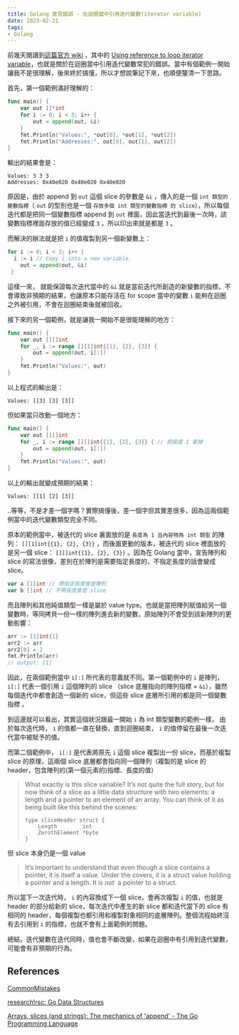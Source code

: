 ```yaml
---
title: Golang 常見錯誤 - 在迴圈當中引用迭代變數(iterator variable)
date: 2023-02-21
tags:
- Golang
---
```


前幾天閱讀到[這篇官方 wiki](https://github.com/golang/go/wiki/CommonMistakes) ，其中的 [Using reference to loop iterator variable](https://github.com/golang/go/wiki/CommonMistakes#using-reference-to-loop-iterator-variable)，也就是關於在迴圈當中引用迭代變數常犯的錯誤。當中有個範例一開始讓我不是很理解，後來終於搞懂，所以才想說筆記下來，也順便釐清一下思路。

首先，第一個範例滿好理解的：

```go
func main() {
	var out []*int
	for i := 0; i < 3; i++ {
		out = append(out, &i)
	}
	fmt.Println("Values:", *out[0], *out[1], *out[2])
	fmt.Println("Addresses:", out[0], out[1], out[2])
}
```

輸出的結果會是：

```
Values: 3 3 3
Addresses: 0x40e020 0x40e020 0x40e020
```

原因是，由於 append 到  `out`  這個 slice 的參數是  `&i` ，傳入的是一個 `int 類型的變數指標`（ `out` 的型別也是一個 `存放多個 int 類型的變數指標 的 slice`），所以每個迭代都是把同一個變數指標 append 到 `out` 裡面，因此當迭代到最後一次時，該變數指標裡面存放的值已經變成 `3`  ，所以印出來就是都是 `3` 。

而解決的辦法就是把 `i` 的值複製到另一個新變數上：

```go
for i := 0; i < 3; i++ {
  i := i // Copy i into a new variable.
 	out = append(out, &i)
 }
```

這樣一來， 就能保證每次迭代當中的 `&i` 就是當前迭代所創造的新變數的指標，不會導致非預期的結果，也讓原本只能存活在 for scope 當中的變數 `i` 能夠在迴圈之外被引用，不會在迴圈結束後就被回收。

接下來的另一個範例，就是讓我一開始不是很能理解的地方：

```go
func main() {
	var out [][]int
	for _, i := range [][1]int{{1}, {2}, {3}} {
		out = append(out, i[:])
	}
	fmt.Println("Values:", out)
}
```

以上程式的輸出是：

```
Values: [[3] [3] [3]]
```

但如果當只改動一個地方：

```go
func main() {
	var out [][]int
	for _, i := range [][]int{{1}, {2}, {3}} { // 把長度 1 拿掉
		out = append(out, i[:])
	}
	fmt.Println("Values:", out)
}
```

以上的輸出就變成預期的結果：

```
Values: [[1] [2] [3]]
```

..等等，不是才差一個字嗎？實際搞懂後，差一個字但其實差很多，因為這兩個範例當中的迭代變數類型完全不同。

原本的範例當中，被迭代的 slice 裏面放的是 `長度為 1 且內容物為 int 類型` 的陣列： `[][1]int{{1}, {2}, {3}}` ，而後面更動的版本，被迭代的 slice 裡面放的是另一個 slice： `[][]int{{1}, {2}, {3}}` 。因為在 Golang 當中，宣告陣列和 slice 的寫法很像，差別在於陣列是需要指定長度的，不指定長度的話會變成 slice。

```go
var a [1]int // 帶指定長度會是陣列
var b []int // 不帶長度會是 slice
```

而且陣列和其他純值類型一樣是屬於 value type。也就是當把陣列賦值給另一個變數時，等同拷貝一份一樣的陣列進去新的變數，原始陣列不會受到該新陣列的更動影響：

```go
arr := [1]int{1}
arr2 := arr
arr2[0] = 2
fmt.Println(arr)
// output: [1] 
```

因此，在兩個範例當中 `i[:]` 所代表的意義就不同。第一個範例中的 `i` 是陣列，`i[:]`  代表一個引用 `i` 這個陣列的 slice （slice 底層指向的陣列指標 = `&i`），雖然每個迭代中都會創造一個新的 slice，但這些 slice 底層所引用的都是同一個變數指標 。

到這邊就可以看出，其實這個狀況跟最一開始 `i` 為 int 類型變數的範例一樣， 由於每次迭代時， `i` 的值都一直在替換，直到迴圈結束， `i` 的值停留在最後一次迭代當中被賦予的值。

而第二個範例中， `i[:]` 是代表將原先 `i` 這個 slice 複製出一份 slice，而基於複製 slice 的原理，這兩個 slice 底層都會指向同一個陣列（複製的是 slice 的 header，包含陣列的(第一個元素的)指標、長度的值）

> What exactly is this slice variable? It’s not quite the full story, but for now think of a slice as a little data structure with two elements: a length and a pointer to an element of an array. You can think of it as being built like this behind the scenes:
> 
> 
> ```
> type sliceHeader struct {
>     Length        int
>     ZerothElement *byte
> }
> ```
> 

但 slice 本身仍是一個 value

> It’s important to understand that even though a slice contains a pointer, it is itself a value. Under the covers, it is a struct value holding a pointer and a length. It is *not*
 a pointer to a struct.
> 

所以當下一次迭代時， `i` 的內容換成下一個 slice，會再次複製 `i` 的值，也就是 header 的部分給新的 slice，每次迭代中產生的新 slice 都和迭代當下的 slice 有相同的 header，每個複製也都引用和複製對象相同的底層陣列。整個流程始終沒有去引用到 `i` 的指標，也就不會有上面範例的問題。

總結，迭代變數在迭代同時，值也會不斷改變，如果在迴圈中有引用到迭代變數，可能會有非預期的行為。

## References

[CommonMistakes](https://github.com/golang/go/wiki/CommonMistakes)

[research!rsc: Go Data Structures](https://research.swtch.com/godata)

[Arrays, slices (and strings): The mechanics of 'append' - The Go Programming Language](https://go.dev/blog/slices)